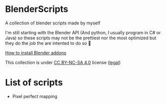 # BlenderScripts
A collection of blender scripts made by myself

I'm still starting with the Blender API (And python, I usually program in C# or Java) so these scripts may not be the prettiest nor the most optimized but they do the job the are intented to do so 🤷

[How to install Blender addons](https://blendersensei.com/definitive-guide-to-installing-blender-addons/)

This collection is under [CC BY-NC-SA 4.0](https://creativecommons.org/licenses/by-nc-sa/4.0/) license ([legal](https://creativecommons.org/licenses/by-nc-sa/4.0/legalcode))

# List of scripts
* Pixel perfect mapping
